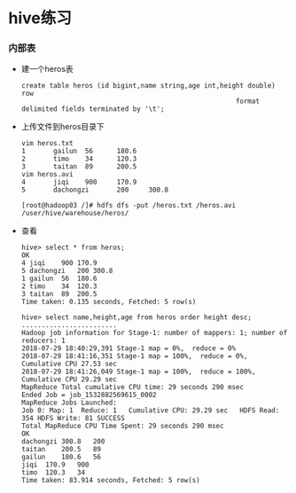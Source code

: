 # hive练习

### 内部表

* 建一个heros表

      create table heros (id bigint,name string,age int,height double) row 
                                                            format delimited fields terminated by '\t';

* 上传文件到heros目录下
      
      vim heros.txt
      1       gailun  56      180.6
      2       timo    34      120.3
      3       taitan  89      200.5
      vim heros.avi
      4       jiqi    900     170.9
      5       dachongzi       200     300.8

      [root@hadoop03 /]# hdfs dfs -put /heros.txt /heros.avi /user/hive/warehouse/heros/

* 查看

      hive> select * from heros;           
      OK
      4	jiqi	900	170.9
      5	dachongzi	200	300.8
      1	gailun	56	180.6
      2	timo	34	120.3
      3	taitan	89	200.5
      Time taken: 0.135 seconds, Fetched: 5 row(s)

      hive> select name,height,age from heros order height desc;
      ........................
      Hadoop job information for Stage-1: number of mappers: 1; number of reducers: 1
      2018-07-29 18:40:29,391 Stage-1 map = 0%,  reduce = 0%
      2018-07-29 18:41:16,351 Stage-1 map = 100%,  reduce = 0%, Cumulative CPU 27.53 sec
      2018-07-29 18:41:26,049 Stage-1 map = 100%,  reduce = 100%, Cumulative CPU 29.29 sec
      MapReduce Total cumulative CPU time: 29 seconds 290 msec
      Ended Job = job_1532882569615_0002
      MapReduce Jobs Launched: 
      Job 0: Map: 1  Reduce: 1   Cumulative CPU: 29.29 sec   HDFS Read: 354 HDFS Write: 81 SUCCESS
      Total MapReduce CPU Time Spent: 29 seconds 290 msec
      OK
      dachongzi	300.8	200
      taitan	200.5	89
      gailun	180.6	56
      jiqi	170.9	900
      timo	120.3	34
      Time taken: 83.914 seconds, Fetched: 5 row(s)
